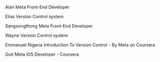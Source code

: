 Alan
Meta Front-End Developer

Elias 
Version Control system

Sangsongthong
Meta Front-End Developer

Wayne 
Version Control system
 
Emmanuel
Nigeria
Introduction To Version Control - By Meta on Coursera

Guti
Meta iOS Developer - Coursera

